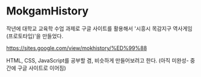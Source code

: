 # MokgamHistory
작년에 대학교 교육학 수업 과제로 구글 사이트를 활용해서 '시흥시 목감지구 역사게임(프로토타입)'을 만들었다.

https://sites.google.com/view/mokhistory/%ED%99%88

HTML, CSS, JavaScript를 공부할 겸, 비슷하게 만들어보려고 한다.
(아직 미완성- 중간에 구글 사이트로 이어짐)
